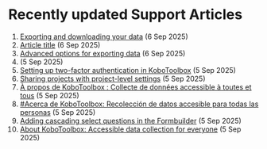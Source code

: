 # Recently updated Support Articles

<!--This page is auto generated using the `scripts/last-updated.py` script, do not update manually-->
1. [Exporting and downloading your data](export_download.md) (6 Sep 2025)
1. [Article title](article_template.md) (6 Sep 2025)
1. [Advanced options for exporting data](advanced_export.md) (6 Sep 2025)
1. [](about_kobotoolbox_ar.md) (5 Sep 2025)
1. [Setting up two-factor authentication in KoboToolbox](two_factor_authentication.md) (5 Sep 2025)
1. [Sharing projects with project-level settings](project_sharing_settings.md) (5 Sep 2025)
1. [À propos de KoboToolbox : Collecte de données accessible à toutes et tous](about_kobotoolbox_fr.md) (5 Sep 2025)
1. [#Acerca de KoboToolbox: Recolección de datos accesible para todas las personas](about_kobotoolbox_es.md) (5 Sep 2025)
1. [Adding cascading select questions in the Formbuilder](cascading_select.md) (5 Sep 2025)
1. [About KoboToolbox: Accessible data collection for everyone](about_kobotoolbox.md) (5 Sep 2025)
